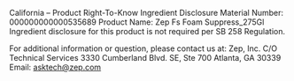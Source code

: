  
 
 
California – Product Right-To-Know Ingredient Disclosure 
Material Number: 000000000000535689 
Product Name: Zep Fs Foam Suppress_275Gl 
Ingredient disclosure for this product is not required per SB 258 Regulation. 
 
For additional information or question, please contact us at: 
Zep, Inc. 
C/O Technical Services 
3330 Cumberland Blvd. SE, Ste 700 
Atlanta, GA 30339 
Email: asktech@zep.com 
 
 
 
 
